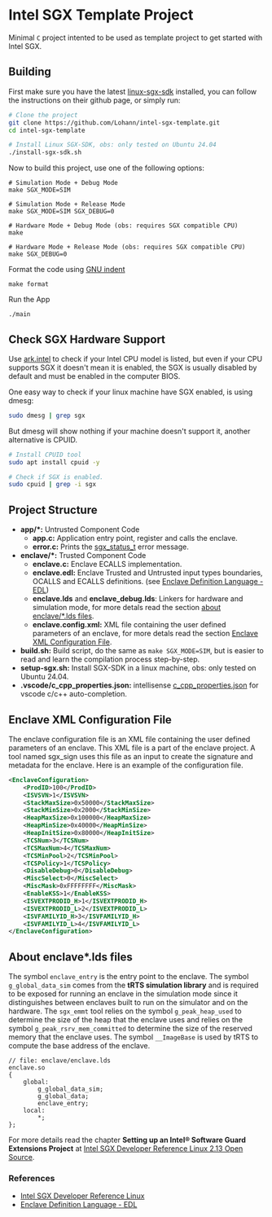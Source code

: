 # Intel SGX Template Project

Minimal `C` project intented to be used as template project to get started with Intel SGX.

## Building

First make sure you have the latest [linux-sgx-sdk](https://github.com/intel/linux-sgx) installed, you can follow the instructions on their github page, or simply run:
```bash
# Clone the project
git clone https://github.com/Lohann/intel-sgx-template.git
cd intel-sgx-template

# Install Linux SGX-SDK, obs: only tested on Ubuntu 24.04
./install-sgx-sdk.sh
```

Now to build this project, use one of the following options:
```shell
# Simulation Mode + Debug Mode
make SGX_MODE=SIM

# Simulation Mode + Release Mode
make SGX_MODE=SIM SGX_DEBUG=0

# Hardware Mode + Debug Mode (obs: requires SGX compatible CPU)
make

# Hardware Mode + Release Mode (obs: requires SGX compatible CPU)
make SGX_DEBUG=0
```

Format the code using [GNU indent](https://www.gnu.org/software/indent/manual/indent.html)
```shell
make format
```

Run the App
```shell
./main
```

## Check SGX Hardware Support
Use [ark.intel](https://www.intel.com/content/www/us/en/ark/featurefilter.html?productType=873) to check if your Intel CPU model is listed, but even if your CPU supports SGX it doesn't mean it is enabled, the SGX is usually disabled by default and must be enabled in the computer BIOS.  

One easy way to check if your linux machine have SGX enabled, is using dmesg:
```bash
sudo dmesg | grep sgx
```
But dmesg will show nothing if your machine doesn't support it, another alternative is CPUID.
```bash
# Install CPUID tool
sudo apt install cpuid -y

# Check if SGX is enabled.
sudo cpuid | grep -i sgx
```

## Project Structure

- **app/\*:** Untrusted Component Code
    - **app.c:** Application entry point, register and calls the enclave. 
    - **error.c:** Prints the [sgx_status_t](https://github.com/intel/linux-sgx/blob/sgx_2.26/common/inc/sgx_error.h#L37-L127) error message. 
- **enclave/\*:** Trusted Component Code
    - **enclave.c:** Enclave ECALLS implementation.
    - **enclave.edl:** Enclave Trusted and Untrusted input types boundaries, OCALLS and ECALLS definitions. (see [Enclave Definition Language - EDL](https://cdrdv2-public.intel.com/671446/input-types-and-boundary-checking-edl.pdf))
    - **enclave.lds** and **enclave_debug.lds**: Linkers for hardware and simulation mode, for more detals read the section [about enclave/*.lds files](#about-enclavelds-files).
    - **enclave.config.xml:** XML file containing the user defined parameters of an enclave, for more detals read the section [Enclave XML Configuration File](#enclave-xml-configuration-file).
- **build.sh:** Build script, do the same as `make SGX_MODE=SIM`, but is easier to read and learn the compilation process step-by-step.
- **setup-sgx.sh:** Install SGX-SDK in a linux machine, obs: only tested on Ubuntu 24.04.
- **.vscode/c_cpp_properties.json:** intellisense [c_cpp_properties.json](https://code.visualstudio.com/docs/cpp/customize-cpp-settings) for vscode c/c++ auto-completion.

## Enclave XML Configuration File
The enclave configuration file is an XML file containing the user defined parameters of an enclave. This XML file is a part of the enclave project. A tool named sgx_sign uses this file as an input to create the signature and metadata for the enclave. Here is an example of the configuration file.
```xml
<EnclaveConfiguration>
    <ProdID>100</ProdID>
    <ISVSVN>1</ISVSVN>
    <StackMaxSize>0x50000</StackMaxSize>
    <StackMinSize>0x2000</StackMinSize>
    <HeapMaxSize>0x100000</HeapMaxSize>
    <HeapMinSize>0x40000</HeapMinSize>
    <HeapInitSize>0x80000</HeapInitSize>
    <TCSNum>3</TCSNum>
    <TCSMaxNum>4</TCSMaxNum>
    <TCSMinPool>2</TCSMinPool>
    <TCSPolicy>1</TCSPolicy>
    <DisableDebug>0</DisableDebug>
    <MiscSelect>0</MiscSelect>
    <MiscMask>0xFFFFFFFF</MiscMask>
    <EnableKSS>1</EnableKSS>
    <ISVEXTPRODID_H>1</ISVEXTPRODID_H>
    <ISVEXTPRODID_L>2</ISVEXTPRODID_L>
    <ISVFAMILYID_H>3</ISVFAMILYID_H>
    <ISVFAMILYID_L>4</ISVFAMILYID_L>
</EnclaveConfiguration>
```

## About enclave*.lds files
The symbol `enclave_entry` is the entry point to the enclave. The symbol `g_global_data_sim` comes from the **tRTS simulation library** and is required to be exposed for running an enclave in the simulation mode since it distinguishes between enclaves built to run on the simulator and on the hardware. The `sgx_emmt` tool relies on the symbol `g_peak_heap_used` to determine the size of the heap that the enclave uses and relies on the symbol `g_peak_rsrv_mem_committed` to determine the size of the reserved memory that the enclave uses. The symbol `__ImageBase` is used by tRTS to
compute the base address of the enclave.

```
// file: enclave/enclave.lds
enclave.so
{
    global:
        g_global_data_sim;
        g_global_data;
        enclave_entry;
    local:
        *;
};
```

For more details read the chapter **Setting up an Intel® Software Guard Extensions Project**  at [Intel SGX Developer Reference Linux 2.13 Open Source](https://download.01.org/intel-sgx/sgx-linux/2.13/docs/Intel_SGX_Developer_Reference_Linux_2.13_Open_Source.pdf). 

### References
- [Intel SGX Developer Reference Linux](https://download.01.org/intel-sgx/sgx-linux/2.18.1/docs/Intel_SGX_Developer_Reference_Linux_2.18.1_Open_Source.pdf)
- [Enclave Definition Language - EDL](https://cdrdv2-public.intel.com/671446/input-types-and-boundary-checking-edl.pdf)

